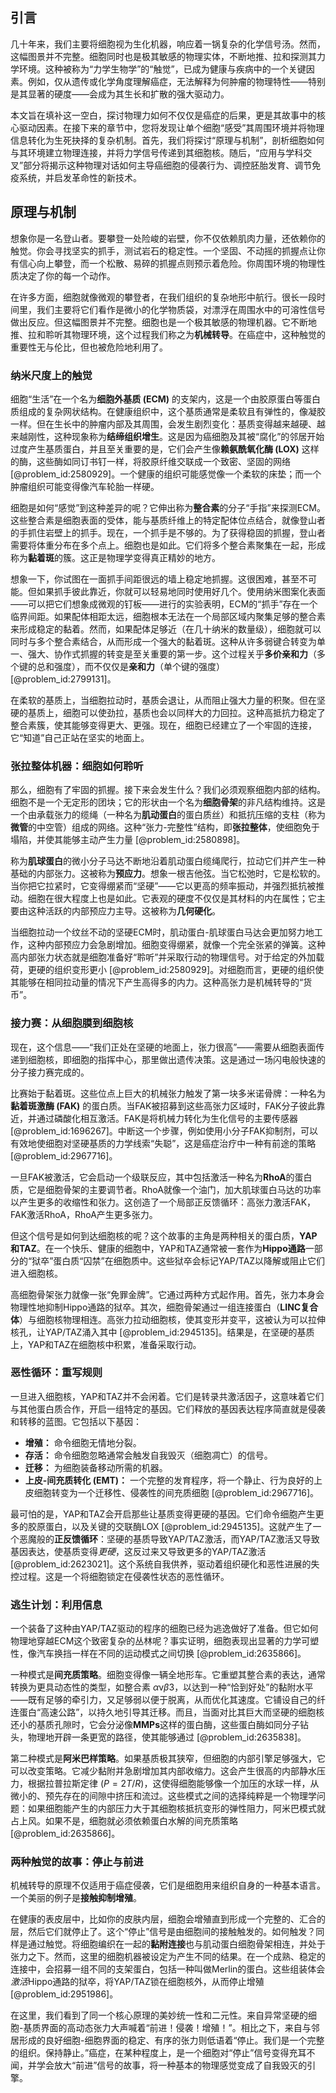 ## 引言
几十年来，我们主要将细胞视为生化机器，响应着一锅复杂的化学信号汤。然而，这幅图景并不完整。细胞同时也是极其敏感的物理实体，不断地推、拉和探测其力学环境。这种被称为“力学生物学”的“触觉”，已成为健康与疾病中的一个关键因素。例如，仅从遗传或化学角度理解癌症，无法解释为何肿瘤的物理特性——特别是其显著的硬度——会成为其生长和扩散的强大驱动力。

本文旨在填补这一空白，探讨物理力如何不仅仅是癌症的后果，更是其故事中的核心驱动因素。在接下来的章节中，您将发现让单个细胞“感受”其周围环境并将物理信息转化为生死抉择的复杂机制。首先，我们将探讨“原理与机制”，剖析细胞如何与其环境建立物理连接，并将力学信号传递到其细胞核。随后，“应用与学科交叉”部分将揭示这种物理对话如何主导癌细胞的侵袭行为、调控胚胎发育、调节免疫系统，并启发革命性的新技术。

## 原理与机制

想象你是一名登山者。要攀登一处险峻的岩壁，你不仅依赖肌肉力量，还依赖你的触觉。你会寻找坚实的抓手，测试岩石的稳定性。一个坚固、不动摇的抓握点让你有信心向上攀登，而一个松散、易碎的抓握点则预示着危险。你周围环境的物理性质决定了你的每一个动作。

在许多方面，细胞就像微观的攀登者，在我们组织的复杂地形中航行。很长一段时间里，我们主要将它们看作是微小的化学物质袋，对漂浮在周围水中的可溶性信号做出反应。但这幅图景并不完整。细胞也是一个极其敏感的物理机器。它不断地推、拉和聆听其物理环境，这个过程我们称之为**机械转导**。在癌症中，这种触觉的重要性无与伦比，但也被危险地利用了。

### 纳米尺度上的触觉

细胞“生活”在一个名为**细胞外基质 (ECM)** 的支架内，这是一个由胶原蛋白等蛋白质组成的复杂网状结构。在健康组织中，这个基质通常是柔软且有弹性的，像凝胶一样。但在生长中的肿瘤内部及其周围，会发生剧烈变化：基质变得越来越硬、越来越刚性，这种现象称为**结缔组织增生**。这是因为癌细胞及其被“腐化”的邻居开始过度产生基质蛋白，并且至关重要的是，它们会产生像**赖氨酰氧化酶 (LOX)** 这样的酶，这些酶如同订书钉一样，将胶原纤维交联成一个致密、坚固的网络 [@problem_id:2580929]。一个健康的组织可能感觉像一个柔软的床垫；而一个肿瘤组织可能变得像汽车轮胎一样硬。

细胞是如何“感觉”到这种差异的呢？它伸出称为**整合素**的分子“手指”来探测ECM。这些整合素是细胞表面的受体，能与基质纤维上的特定配体位点结合，就像登山者的手抓住岩壁上的抓手。现在，一个抓手是不够的。为了获得稳固的抓握，登山者需要将体重分布在多个点上。细胞也是如此。它们将多个整合素聚集在一起，形成称为**黏着斑**的簇。这正是物理学变得真正精妙的地方。

想象一下，你试图在一面抓手间距很远的墙上稳定地抓握。这很困难，甚至不可能。但如果抓手彼此靠近，你就可以轻易地同时使用好几个。使用纳米图案化表面——可以把它们想象成微观的钉板——进行的实验表明，ECM的“抓手”存在一个临界间距。如果配体相距太远，细胞根本无法在一个局部区域内聚集足够的整合素来形成稳定的黏着。然而，如果配体足够近（在几十纳米的数量级），细胞就可以同时与多个整合素结合，从而形成一个强大的黏着斑。这种从许多弱键合转变为单一、强大、协作式抓握的转变是至关重要的第一步。这个过程关乎**多价亲和力**（多个键的总和强度），而不仅仅是**亲和力**（单个键的强度）[@problem_id:2799131]。

在柔软的基质上，当细胞拉动时，基质会退让，从而阻止强大力量的积聚。但在坚硬的基质上，细胞可以使劲拉，基质也会以同样大的力回拉。这种高抵抗力稳定了整合素簇，使其能够变得更大、更强。现在，细胞已经建立了一个牢固的连接，它“知道”自己正站在坚实的地面上。

### 张拉整体机器：细胞如何聆听

那么，细胞有了牢固的抓握。接下来会发生什么？我们必须观察细胞内部的结构。细胞不是一个无定形的团块；它的形状由一个名为**细胞骨架**的非凡结构维持。这是一个由承载张力的缆绳（一种名为**肌动蛋白**的蛋白质丝）和抵抗压缩的支柱（称为**微管**的中空管）组成的网络。这种“张力-完整性”结构，即**张拉整体**，使细胞免于塌陷，并使其能够主动产生力量 [@problem_id:2580898]。

称为**肌球蛋白**的微小分子马达不断地沿着肌动蛋白缆绳爬行，拉动它们并产生一种基础的内部张力。这被称为**预应力**。想象一根吉他弦。当它松弛时，它是松软的。当你把它拉紧时，它变得绷紧而“坚硬”——它以更高的频率振动，并强烈抵抗被推动。细胞在很大程度上也是如此。它表观的硬度不仅仅是其材料的内在属性；它主要由这种活跃的内部预应力主导。这被称为**几何硬化**。

当细胞拉动一个纹丝不动的坚硬ECM时，肌动蛋白-肌球蛋白马达会更加努力地工作，这种内部预应力会急剧增加。细胞变得绷紧，就像一个完全张紧的弹簧。这种高内部张力状态就是细胞准备好“聆听”并采取行动的物理信号。对于给定的外加载荷，更硬的组织变形更小 [@problem_id:2580929]。对细胞而言，更硬的组织使其能够在相同拉动量的情况下产生高得多的内力。这种高张力是机械转导的“货币”。

### 接力赛：从细胞膜到细胞核

现在，这个信息——“我们正处在坚硬的地面上，张力很高”——需要从细胞表面传递到细胞核，即细胞的指挥中心，那里做出遗传决策。这是通过一场闪电般快速的分子接力赛完成的。

比赛始于黏着斑。这些位点上巨大的机械张力触发了第一块多米诺骨牌：一种名为**黏着斑激酶 (FAK)** 的蛋白质。当FAK被招募到这些高张力区域时，FAK分子彼此靠近，并通过磷酸化相互激活。FAK是将机械力转化为生化信号的主要传感器 [@problem_id:1696267]。中断这一个步骤，例如使用小分子FAK抑制剂，可以有效地使细胞对坚硬基质的力学线索“失聪”，这是癌症治疗中一种有前途的策略 [@problem_id:2967716]。

一旦FAK被激活，它会启动一个级联反应，其中包括激活一种名为**RhoA**的蛋白质，它是细胞骨架的主要调节者。RhoA就像一个油门，加大肌球蛋白马达的功率以产生更多的收缩性和张力。这创造了一个局部正反馈循环：高张力激活FAK，FAK激活RhoA，RhoA产生更多张力。

但这个信号是如何到达细胞核的呢？这个故事的主角是两种相关的蛋白质，**YAP和TAZ**。在一个快乐、健康的细胞中，YAP和TAZ通常被一套作为**Hippo通路**一部分的“狱卒”蛋白质“囚禁”在细胞质中。这些狱卒会标记YAP/TAZ以降解或阻止它们进入细胞核。

高细胞骨架张力就像一张“免罪金牌”。它通过两种方式起作用。首先，张力本身会物理性地抑制Hippo通路的狱卒。其次，细胞骨架通过一组连接蛋白（**LINC复合体**）与细胞核物理相连。高张力拉动细胞核，使其变形并变平，这被认为可以拉伸核孔，让YAP/TAZ涌入其中 [@problem_id:2945135]。结果是，在坚硬的基质上，YAP和TAZ在细胞核中积累，准备采取行动。

### 恶性循环：重写规则

一旦进入细胞核，YAP和TAZ并不会闲着。它们是转录共激活因子，这意味着它们与其他蛋白质合作，开启一组特定的基因。它们释放的基因表达程序简直就是侵袭和转移的蓝图。它包括以下基因：
-   **增殖：** 命令细胞无情地分裂。
-   **存活：** 命令细胞忽略通常会触发自我毁灭（细胞凋亡）的信号。
-   **迁移：** 为细胞装备移动所需的机器。
-   **上皮-间充质转化 (EMT)：** 一个完整的发育程序，将一个静止、行为良好的上皮细胞转变为一个迁移性、侵袭性的间充质细胞 [@problem_id:2967716]。

最可怕的是，YAP和TAZ会开启那些让基质变得更硬的基因。它们命令细胞产生更多的胶原蛋白，以及关键的交联酶LOX [@problem_id:2945135]。这就产生了一个恶魔般的**正反馈循环**：坚硬的基质导致YAP/TAZ激活，而YAP/TAZ激活又导致基因表达，使基质变得*更硬*，这反过来又导致更多的YAP/TAZ激活 [@problem_id:2623021]。这个系统自我供养，驱动着组织硬化和恶性进展的失控过程。这是一个将细胞锁定在侵袭性状态的恶性循环。

### 逃生计划：利用信息

一个装备了这种由YAP/TAZ驱动的程序的细胞已经为逃逸做好了准备。但它如何物理地穿越ECM这个致密复杂的丛林呢？事实证明，细胞表现出显著的力学可塑性，像汽车换挡一样在不同的运动模式之间切换 [@problem_id:2635866]。

一种模式是**间充质策略**。细胞变得像一辆全地形车。它重塑其整合素的表达，通常转换为更具动态性的类型，如整合素 $\alpha\mathrm{v}\beta3$，以达到一种“恰到好处”的黏附水平——既有足够的牵引力，又足够弱以便于脱离，从而优化其速度。它铺设自己的纤连蛋白“高速公路”，以持久地引导其迁移。而且，当面对比其巨大而坚硬的细胞核还小的基质孔隙时，它会分泌像**MMPs**这样的蛋白酶，这些蛋白酶如同分子钻头，物理地开辟一条更宽的路径，使其能够通过 [@problem_id:2635838]。

第二种模式是**阿米巴样策略**。如果基质极其狭窄，但细胞的内部引擎足够强大，它可以改变策略。它减少黏附并急剧增加其内部收缩力。这会产生很高的内部静水压力，根据拉普拉斯定律 ($P = 2T/R$)，这使得细胞能够像一个加压的水球一样，从微小的、预先存在的间隙中挤压和流过。这些模式之间的选择纯粹是一个物理学问题：如果细胞能产生的内部压力大于其细胞核抵抗变形的弹性阻力，阿米巴模式就占上风。如果不是，细胞就必须依赖蛋白水解的间充质策略 [@problem_id:2635866]。

### 两种触觉的故事：停止与前进

机械转导的原理不仅适用于癌症侵袭，它们是细胞用来组织自身的一种基本语言。一个美丽的例子是**接触抑制增殖**。

在健康的表皮层中，比如你的皮肤内层，细胞会增殖直到形成一个完整的、汇合的层，然后它们就停止了。这个“停止”信号是由细胞间的接触触发的。如何触发？同样是通过触觉。将细胞编织在一起的**黏附连接**也与肌动蛋白细胞骨架相连，并处于张力之下。然而，这里的细胞机器被设定为产生不同的结果。在一个成熟、稳定的连接中，会招募一组不同的支架蛋白，包括一种叫做Merlin的蛋白。这些组装体会*激活*Hippo通路的狱卒，将YAP/TAZ锁在细胞核外，从而停止增殖 [@problem_id:2951986]。

在这里，我们看到了同一个核心原理的美妙统一性和二元性。来自异常坚硬的细胞-基质界面的高动态张力大声喊着“前进！侵袭！增殖！”。相比之下，来自与邻居形成的良好细胞-细胞界面的稳定、有序的张力则低语着“停止。我们是一个完整的组织。保持静止。”癌症，在某种程度上，是一个细胞对“停止”信号变得充耳不闻，并学会放大“前进”信号的故事，将一种基本的物理感觉变成了自我毁灭的引擎。

